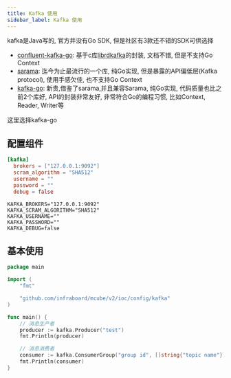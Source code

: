 ```yaml
---
title: Kafka 使用
sidebar_label: Kafka 使用
---
```


kafka是Java写的, 官方并没有Go SDK, 但是社区有3款还不错的SDK可供选择

+ [confluent-kafka-go](https://github.com/confluentinc/confluent-kafka-go): 基于c库[librdkafka](https://github.com/edenhill/librdkafka)的封装, 文档不错, 但是不支持Go Context
+ [sarama](https://github.com/Shopify/sarama): 迄今为止最流行的一个库, 纯Go实现, 但是暴露的API偏低层(Kafka protocol), 使用手感欠佳, 也不支持Go Context
+ [kafka-go](https://github.com/segmentio/kafka-go): 新贵,借鉴了sarama,并且兼容Sarama, 纯Go实现, 代码质量也比之前2个库好, API的封装非常友好, 非常符合Go的编程习惯, 比如Context, Reader, Writer等

这里选择kafka-go

## 配置组件

```toml tab
[kafka]
  brokers = ["127.0.0.1:9092"]
  scram_algorithm = "SHA512"
  username = ""
  password = ""
  debug = false
```

```env tab
KAFKA_BROKERS="127.0.0.1:9092"
KAFKA_SCRAM_ALGORITHM="SHA512"
KAFKA_USERNAME=""
KAFKA_PASSWORD=""
KAFKA_DEBUG=false
```


## 基本使用

```go
package main

import (
	"fmt"

	"github.com/infraboard/mcube/v2/ioc/config/kafka"
)

func main() {
	// 消息生产者
	producer := kafka.Producer("test")
	fmt.Println(producer)

	// 消息消费者
	consumer := kafka.ConsumerGroup("group id", []string{"topic name"})
	fmt.Println(consumer)
}
```

